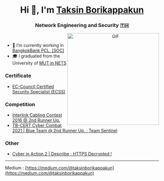 <h1 align="center"> Hi 👋, I'm <a href="https://github.com/TaksinBo" target="blank"> Taksin Borikappakun</a></h1>
<h3 align="center">Network Engineering and Security 🇹🇭</h3>

<a target="_blank" align="center">
  <img align="right" top="500" height="300" width="300" alt="GIF" src="https://media.giphy.com/media/UuTIijN6ih5kzV9nNI/giphy.gif">
</a>

<br>

- 🥱 I’m currently working in <a href="https://www.bangkokbank.com/" target="blank">BangkokBank PCL. [SOC]</a>
- 🎓 I graduated from the University of <a href="http://www.it.mut.ac.th/" target="blank">MUT in NETS</a>

### Certificate

- <a href="https://aspen.eccouncil.org/VerifyBadge?type=certification&a=BM61hlkI3mVffx36jda5wlfV0OK/3vk10SP0KKByn7g=" target="blank">EC-Council Certified Security Specialist (ECSS)</a>

### Competition
- <a href="http://www.thailandindustry.com/indust_newweb/news_preview.php?cid=22325" target="blank">Interlink Cabling Contest 2016 @ 2nd Runner Up.</a>
- <a href="https://www.facebook.com/TBCERT.Official/posts/pfbid027XCPMDbiZMGP4vFJJhNXasXrhRKMAV1cYi63uYkvw2VRUqwTAMLX3cMQsf2rw7Wzl" target="blank">TB-CERT Cyber Combat 2021 | Blue Team @ 2nd Runner Up. : Team Sentinel</a>

### Other
- <a href="https://web.facebook.com/media/set/?set=a.1283868098478793&type=3&_rdc=1&_rdr" target="blank">Cyber in Action 2  | Describe : HTTPS Decrypted ! </a>

---

Medium : [https://medium.com/@taksinborikappakun](https://medium.com/@taksinborikappakun)
